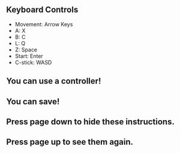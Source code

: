 <div id="controls">
      <div id="keyboard">
        <h2>Keyboard Controls</h2>
        <ul>
          <li>Movement: Arrow Keys</li>
          <li>A: X</li>
          <li>B: C</li>
          <li>L: Q</li>
          <li>Z: Space</li>
          <li>Start: Enter</li>
          <li>C-stick: WASD</li>
        </ul>
      </div>
      <div id="controller">
        <h2>You can use a controller!</h2>
        <h2>You can save!</h2>
        <h2>Press page down to hide these instructions.</h2>
        <h2>Press page up to see them again.</h2>
      </div>
    </div>